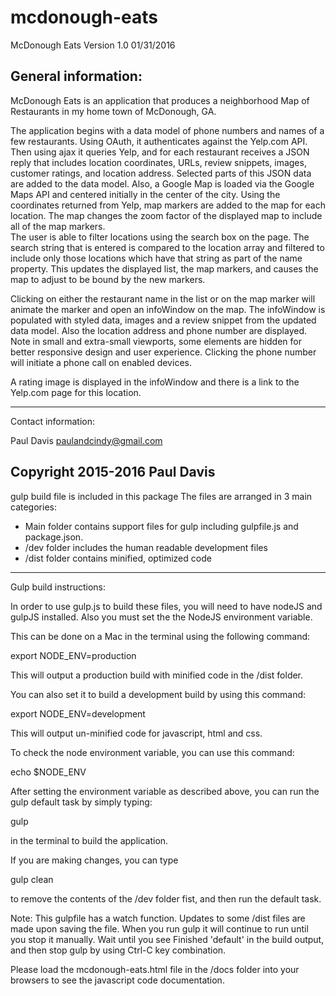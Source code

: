 # mcdonough-eats
McDonough Eats Version 1.0 01/31/2016

General information:
-------------------------

McDonough Eats is an application that produces a neighborhood Map of
Restaurants in my home town of McDonough, GA.

The application begins with a data model of phone numbers and names of a few
restaurants. Using OAuth, it authenticates against the Yelp.com API. Then using
ajax it queries Yelp, and for each restaurant receives a JSON reply that
includes location coordinates, URLs, review snippets, images, customer ratings,
and location address.
Selected parts of this JSON data are added to the data model.
Also, a Google Map is loaded via the Google Maps API and centered initially
in the center of the city.
Using the coordinates returned from Yelp, map markers are added to the map for
each location.
The map changes the zoom factor of the displayed map to include all of the
map markers.  
The user is able to filter locations using the search box on the page. The
search string that is entered is compared to the location array and filtered
to include only those locations which have that string as part of the name
property. This updates the displayed list, the map markers, and causes the
map to adjust to be bound by the new markers.

Clicking on either the restaurant name in the list or on the map marker will
animate the marker and open an infoWindow on the map.
The infoWindow is populated with styled data, images and a review snippet
from the updated data model. Also the location address and phone number are
displayed.
Note in small and extra-small viewports, some elements are hidden for
better responsive design and user experience.
Clicking the phone number will initiate a phone call on enabled
devices.

A rating image is displayed in the infoWindow and there is a link to the
Yelp.com page for this location.

------------------------
Contact information:

Paul Davis
paulandcindy@gmail.com

Copyright 2015-2016 Paul Davis
------------------------

gulp build file is included in this package
The files are arranged in 3 main categories:
 - Main folder contains support files for gulp including gulpfile.js and
   package.json.
 - /dev folder includes the human readable development files
 - /dist folder contains minified, optimized code

 ----------------------

 Gulp build instructions:

 In order to use gulp.js to build these files, you will need to have nodeJS
 and gulpJS installed. Also you must set the the NodeJS environment variable.

 This can be done on a Mac in the terminal using the following command:

 export NODE_ENV=production

 This will output a production build with minified code in the /dist folder.

 You can also set it to build a development build by using this command:

 export NODE_ENV=development

 This will output un-minified code for javascript, html and css.

 To check the node environment variable, you can use this command:

 echo $NODE_ENV

 After setting the environment variable as described above, you can run the
 gulp default task by simply typing:  

 gulp

 in the terminal to build the application.

 If you are making changes, you can type

 gulp clean

 to remove the contents of the /dev folder fist, and then run the default task.

 Note: This gulpfile has a watch function. Updates to some /dist files are made
 upon saving the file. When you run gulp it will continue to run until you stop
 it manually. Wait until you see Finished 'default' in the build output,
 and then stop gulp by using Ctrl-C key combination.


 Please load the mcdonough-eats.html file in the /docs folder into your browsers
 to see the javascript code documentation.  
